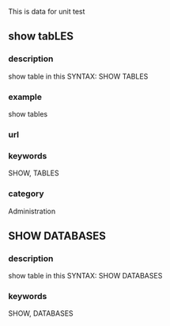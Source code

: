 This is data for unit test

## show tabLES
### description
show table in this
SYNTAX: SHOW TABLES
### example
show tables


### url
### keywords
SHOW, TABLES
### category
Administration

## SHOW DATABASES
### description
show table in this
    SYNTAX: SHOW DATABASES
### keywords
SHOW, DATABASES
